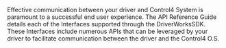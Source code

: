 
Effective communication between your driver and Control4 System is paramount to a successful end user experience. The API Reference Guide details each of the Interfaces supported through the DriverWorksSDK. These Interfaces include numerous APIs that can be leveraged by your driver to  facilitate communication between the driver and the Control4 O.S.
